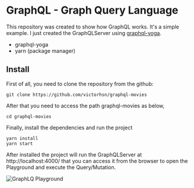 # GraphQL - Graph Query Language

This repository was created to show how GraphQL works. It's a simple example. I just created the GraphQLServer using [graphql-yoga](https://github.com/graphcool/graphql-yoga). 

- graphql-yoga 
- yarn (package manager)

## Install 

First of all, you need to clone the repository from the github:

`
git clone https://github.com/victorhsn/graphql-movies
`

After that you need to access the path graphql-movies as below,

`
cd graphql-movies
`

Finally, install the dependencies and run the project
```
yarn install
yarn start
```

After installed the project will run the GraphQLServer at http://localhost:4000/ that you can access it from the browser to open the Playground and execute the Query/Mutation.

![GraphLQ Playground](https://github.com/victorhsn/graphql-movies/tree/master/src/screenshots/graphql-playground.png)








